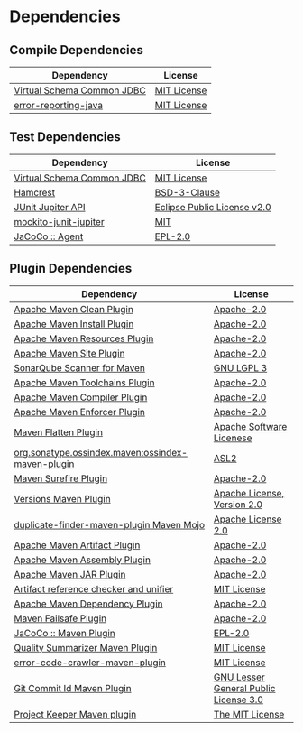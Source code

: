 <!-- @formatter:off -->
# Dependencies

## Compile Dependencies

| Dependency                      | License          |
| ------------------------------- | ---------------- |
| [Virtual Schema Common JDBC][0] | [MIT License][1] |
| [error-reporting-java][2]       | [MIT License][3] |

## Test Dependencies

| Dependency                      | License                          |
| ------------------------------- | -------------------------------- |
| [Virtual Schema Common JDBC][0] | [MIT License][1]                 |
| [Hamcrest][4]                   | [BSD-3-Clause][5]                |
| [JUnit Jupiter API][6]          | [Eclipse Public License v2.0][7] |
| [mockito-junit-jupiter][8]      | [MIT][9]                         |
| [JaCoCo :: Agent][10]           | [EPL-2.0][11]                    |

## Plugin Dependencies

| Dependency                                              | License                                     |
| ------------------------------------------------------- | ------------------------------------------- |
| [Apache Maven Clean Plugin][12]                         | [Apache-2.0][13]                            |
| [Apache Maven Install Plugin][14]                       | [Apache-2.0][13]                            |
| [Apache Maven Resources Plugin][15]                     | [Apache-2.0][13]                            |
| [Apache Maven Site Plugin][16]                          | [Apache-2.0][13]                            |
| [SonarQube Scanner for Maven][17]                       | [GNU LGPL 3][18]                            |
| [Apache Maven Toolchains Plugin][19]                    | [Apache-2.0][13]                            |
| [Apache Maven Compiler Plugin][20]                      | [Apache-2.0][13]                            |
| [Apache Maven Enforcer Plugin][21]                      | [Apache-2.0][13]                            |
| [Maven Flatten Plugin][22]                              | [Apache Software Licenese][13]              |
| [org.sonatype.ossindex.maven:ossindex-maven-plugin][23] | [ASL2][24]                                  |
| [Maven Surefire Plugin][25]                             | [Apache-2.0][13]                            |
| [Versions Maven Plugin][26]                             | [Apache License, Version 2.0][13]           |
| [duplicate-finder-maven-plugin Maven Mojo][27]          | [Apache License 2.0][28]                    |
| [Apache Maven Artifact Plugin][29]                      | [Apache-2.0][13]                            |
| [Apache Maven Assembly Plugin][30]                      | [Apache-2.0][13]                            |
| [Apache Maven JAR Plugin][31]                           | [Apache-2.0][13]                            |
| [Artifact reference checker and unifier][32]            | [MIT License][33]                           |
| [Apache Maven Dependency Plugin][34]                    | [Apache-2.0][13]                            |
| [Maven Failsafe Plugin][35]                             | [Apache-2.0][13]                            |
| [JaCoCo :: Maven Plugin][36]                            | [EPL-2.0][11]                               |
| [Quality Summarizer Maven Plugin][37]                   | [MIT License][38]                           |
| [error-code-crawler-maven-plugin][39]                   | [MIT License][40]                           |
| [Git Commit Id Maven Plugin][41]                        | [GNU Lesser General Public License 3.0][42] |
| [Project Keeper Maven plugin][43]                       | [The MIT License][44]                       |

[0]: https://github.com/exasol/virtual-schema-common-jdbc/
[1]: https://github.com/exasol/virtual-schema-common-jdbc/blob/main/LICENSE
[2]: https://github.com/exasol/error-reporting-java/
[3]: https://github.com/exasol/error-reporting-java/blob/main/LICENSE
[4]: http://hamcrest.org/JavaHamcrest/
[5]: https://raw.githubusercontent.com/hamcrest/JavaHamcrest/master/LICENSE
[6]: https://junit.org/junit5/
[7]: https://www.eclipse.org/legal/epl-v20.html
[8]: https://github.com/mockito/mockito
[9]: https://opensource.org/licenses/MIT
[10]: https://www.eclemma.org/jacoco/index.html
[11]: https://www.eclipse.org/legal/epl-2.0/
[12]: https://maven.apache.org/plugins/maven-clean-plugin/
[13]: https://www.apache.org/licenses/LICENSE-2.0.txt
[14]: https://maven.apache.org/plugins/maven-install-plugin/
[15]: https://maven.apache.org/plugins/maven-resources-plugin/
[16]: https://maven.apache.org/plugins/maven-site-plugin/
[17]: http://docs.sonarqube.org/display/PLUG/Plugin+Library/sonar-maven-plugin
[18]: http://www.gnu.org/licenses/lgpl.txt
[19]: https://maven.apache.org/plugins/maven-toolchains-plugin/
[20]: https://maven.apache.org/plugins/maven-compiler-plugin/
[21]: https://maven.apache.org/enforcer/maven-enforcer-plugin/
[22]: https://www.mojohaus.org/flatten-maven-plugin/
[23]: https://sonatype.github.io/ossindex-maven/maven-plugin/
[24]: http://www.apache.org/licenses/LICENSE-2.0.txt
[25]: https://maven.apache.org/surefire/maven-surefire-plugin/
[26]: https://www.mojohaus.org/versions/versions-maven-plugin/
[27]: https://basepom.github.io/duplicate-finder-maven-plugin
[28]: http://www.apache.org/licenses/LICENSE-2.0.html
[29]: https://maven.apache.org/plugins/maven-artifact-plugin/
[30]: https://maven.apache.org/plugins/maven-assembly-plugin/
[31]: https://maven.apache.org/plugins/maven-jar-plugin/
[32]: https://github.com/exasol/artifact-reference-checker-maven-plugin/
[33]: https://github.com/exasol/artifact-reference-checker-maven-plugin/blob/main/LICENSE
[34]: https://maven.apache.org/plugins/maven-dependency-plugin/
[35]: https://maven.apache.org/surefire/maven-failsafe-plugin/
[36]: https://www.jacoco.org/jacoco/trunk/doc/maven.html
[37]: https://github.com/exasol/quality-summarizer-maven-plugin/
[38]: https://github.com/exasol/quality-summarizer-maven-plugin/blob/main/LICENSE
[39]: https://github.com/exasol/error-code-crawler-maven-plugin/
[40]: https://github.com/exasol/error-code-crawler-maven-plugin/blob/main/LICENSE
[41]: https://github.com/git-commit-id/git-commit-id-maven-plugin
[42]: http://www.gnu.org/licenses/lgpl-3.0.txt
[43]: https://github.com/exasol/project-keeper/
[44]: https://github.com/exasol/project-keeper/blob/main/LICENSE
